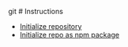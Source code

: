git # Instructions

- [Initialize repository](./instructions/initialize-repo.md) 
- [Initialize repo as npm package](./instructions/initialize-npm-project.md)